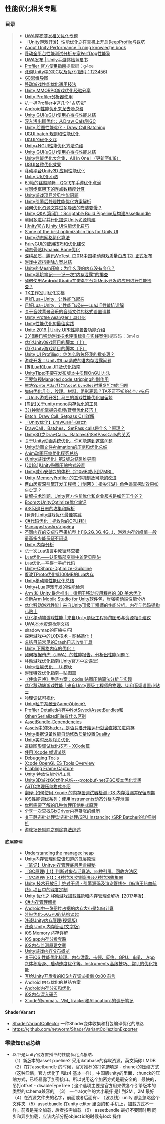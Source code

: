 ## 性能优化相关专题  

### 目录  
>* [UWA厚积薄发相关优化专题](./UWA.md)  
>* [【Unity游戏开发】性能优化之在真机上开启DeepProfile与踩坑](https://www.cnblogs.com/msxh/p/11749405.html)  
>* [About Unity Performance Tuning knowledge book](https://github.com/CyberAgentGameEntertainment/UnityPerformanceTuningBible)  
>* [移动全平台性能测试分析专家PerfDog性能狗](https://perfdog.qq.com/?ADTAG=media.weixin.wetest.banner1)  
>* [UWA发布 | Unity手游体检蓝皮书](https://mp.weixin.qq.com/s/HgNhcjRl3DsUSFUWArJOdA)  
>* [Profiler 官方使用指南](https://pan.baidu.com/s/1e8_ZD6h8e8bUshw5_rkIvA)提取码：g4xe   
>* [浅谈Unity中的GC以及优化(密码：123456)](http://www.cnblogs.com/msxh/p/6531725.html)  
>* [GC思维导图](https://github.com/XINCGer/Unity3DTraining/blob/master/Doc/Unity%20GC.png)  
>* [移动游戏性能优化通用技法](https://www.cnblogs.com/timlly/p/10463467.html)  
>* [Unity MMORPG游戏优化经验分享](https://mp.weixin.qq.com/s?__biz=MzU5MjQ1NTEwOA==&mid=2247493814&idx=1&sn=39bcb1b3e6ce275e6e85665e628d0c55&chksm=fe1ddc1dc96a550bc846d83dd51cfe8e3c9be3f16495155a60dbbe3c08f232210a981385cea1&mpshare=1&scene=23&srcid=0704yTg4ItGDKJsQXiAMlRVS#rd)  
>* [Unity Profiler分析器使用](https://github.com/XINCGer/Unity3DTraining/tree/master/PerformanceOptimization/ProfilerExample)  
>* [扒一扒Profiler中这几个“占坑鬼”](https://blog.uwa4d.com/archives/presentandsync.html)  
>* [Android性能优化来龙去脉总结](https://www.cnblogs.com/wetest/p/9153213.html)  
>* [Unity GUI(uGUI)使用心得与性能总结](https://www.jianshu.com/p/061e67308e5f)  
>* [深入浅出聊优化：从Draw Calls到GC](https://www.cnblogs.com/murongxiaopifu/p/4284988.html)  
>* [Unity 绘图性能优化 - Draw Call Batching](http://www.cnblogs.com/fly-100/p/5422734.html)  
>* [UGUI batch 规则和性能优化](https://www.cnblogs.com/fly-100/p/5488757.html)  
>* [UGUI的优化文档](.//UGUI的优化.docx)  
>* [Unity+NGUI性能优化方法总结](https://blog.csdn.net/zzxiang1985/article/details/43339273)  
>* [Unity GUI(uGUI)使用心得与性能总结](https://www.jianshu.com/p/061e67308e5f)  
>* [Unity性能优化大合集，All In One !（更新至8.18）](https://blog.uwa4d.com/archives/allinone.html)  
>* [UGUI各种优化效果](https://blog.csdn.net/dingxiaowei2013/article/details/70769892)  
>* [移动平台Unity3D 应用性能优化](http://www.cnblogs.com/wetest/p/7018010.html)  
>* [Unity UI优化小结](https://zhuanlan.zhihu.com/p/43111806)  
>* [60帧的丝般顺畅 - QQ飞车手游优化点滴](https://www.cnblogs.com/wetest/p/9550990.html#top)  
>* [帧同步框架下的浮点数精度计算](https://mp.weixin.qq.com/s/gu4TslIcH3HAb1ADTDAAbQ)  
>* [Unity游戏项目常见性能问题](https://mp.weixin.qq.com/s?__biz=MzU5MjQ1NTEwOA==&mid=2247490346&idx=1&sn=c5ad61e23d2c3d3a160bdf3eea597533&chksm=fe1e2f81c969a6979ba0dc54e7b63a7852648f2f21b8f68d7c5ef55a327833724a0da5a10d31&scene=21#wechat_redirect)  
>* [Unity引擎后处理性能优化方案解析](https://mp.weixin.qq.com/s?__biz=MzI3MzA2MzE5Nw==&mid=2668911569&idx=1&sn=2689d0addc1a74cd82c1d4fec40e8025&chksm=f1c9f7a3c6be7eb51b8b5a03ec09af1093adf0f56a8d34b1b3c6b022a070ca6dfe21235809b4&mpshare=1&scene=23&srcid=0911gY5uBC45SkkP7coaFb2r#rd)  
>* [如何优化资源文件过多导致的安装变慢？](https://mp.weixin.qq.com/s?__biz=MzI3MzA2MzE5Nw==&mid=2668911638&idx=1&sn=53a8589baf125e64c06e0ba08bd54678&chksm=f1c9f064c6be7972d57d638e0ab26e4704661de3dace73fcfc5016673c88b7f417e1194e11dc&mpshare=1&scene=23&srcid=09190CG0H1ogG05WwLh9ZT4m#rd)  
>* [Unity Q&A 第5期 ：Scriptable Build Pipeline及构建Assetbundle](https://mp.weixin.qq.com/s/wdpRm12EofdBD468OvDFQQ)   
>* [利用多进程并行化加速Unity资源构建](https://mp.weixin.qq.com/s?__biz=MzI3MzA2MzE5Nw==&mid=2668911709&idx=1&sn=275cba9b5dedaf577d8dc3b0f8bce9e5&chksm=f1c9f02fc6be79396683835692f04da15f55807d685f3811f8431e096b83a006853e7b88aba0&mpshare=1&scene=23&srcid=092757UJQfXuRsPByAsv4H7A#rd)  
>* [[Unity官方]Unity UI性能优化技巧](https://mp.weixin.qq.com/s/mLd5INIVhkBQvbbXVLmDzw)  
>* [Some of the best optimization tips for Unity UI](https://unity3d.com/cn/how-to/unity-ui-optimization-tips?_ga=2.154346363.2101800386.1531107495-1345188037.1524659430)  
>* [Unity动态网格简化算法](https://mp.weixin.qq.com/s?__biz=MzI3MzA2MzE5Nw==&mid=2668912081&idx=1&sn=7e68007b22bd063c18e1bda3e8f458a0&chksm=f1c9f1a3c6be78b54e441567b3bf958871f4a6318a9f3dbb3a6549ae3dc8c8dc23fc703e7d62&mpshare=1&scene=23&srcid=1031mGOlzHsIajNYdEG43gNL#rd)  
>* [FairyGUI的使用技巧和优化建议](https://mp.weixin.qq.com/s?__biz=MzI3MzA2MzE5Nw==&mid=2668912211&idx=1&sn=d501f5d8fc33de578bebba560c204307&chksm=f1c9f221c6be7b3793d378b64bda5e68b84f62448d82eb4e69329274a240b5895ec50a1bff3a&mpshare=1&scene=23&srcid=11081TlWebOqQ5ddGVTyElk7#rd)  
>* [动态骨骼Dynamic Bone优化](https://mp.weixin.qq.com/s/8exSvCMw_Bx1Ea53WYm94g)   
>* [深耕品质，腾讯WeTest《2018中国移动游戏质量白皮书》正式发布](https://www.cnblogs.com/wetest/p/10241199.html)  
>* [游戏中遮挡剔除方案总结](https://mp.weixin.qq.com/s/GrqdTC9JsGrpc0wFoaP1gw)  
>* [Unity的Mesh压缩：为什么我的内存没有变化？](https://www.cnblogs.com/murongxiaopifu/p/10447076.html)  
>* [Unity填坑笔记——记一次“内存泄露”的排查](http://www.manew.com/thread-141722-1-1.html)  
>* [如何使用Android Studio在安卓平台对Unity开发的应用进行性能检查？](https://www.cnblogs.com/murongxiaopifu/p/10605053.html)  
>* [TX工作室UI优化文档](.//TX工作室UI优化文档.md)  
>* [用好Lua+Unity，让性能飞起来](https://blog.uwa4d.com/archives/USparkle_Lua.html)  
>* [用好Lua+Unity，让性能飞起来—LuaJIT性能坑详解](https://blog.csdn.net/uwa4d/article/details/72916830)   
>* [关于音效背景音乐的音频文件的格式设置请教](https://answer.uwa4d.com/question/5c189a63bf256b207515158b)  
>* [Unity Profile Analyzer工具介绍](https://mp.weixin.qq.com/s/cApKe8SrJNtkdITW06wZ6g)  
>* [Unity性能优化的最佳实践](https://mp.weixin.qq.com/s/v15Q9501Sg6_WWPjwTrXkQ)  
>* [Unite 2019 | Unity UPR性能报告功能介绍](https://mp.weixin.qq.com/s/9h1Uv90zL90n2Ug_RAP9IQ)  
>* [2018腾讯移动游戏技术评审标准与实践案例](https://pan.baidu.com/s/1JU9RP-23EQ9hIaVJeAni7A)(提取码：3m4x)   
>* [优化Unity游戏项目的脚本（上）](https://mp.weixin.qq.com/s/DQqA0lRjPXqvjq10CYJ-Ng)  
>* [优化Unity游戏项目的脚本（下）](https://mp.weixin.qq.com/s/qPzxGMdkeM3XfZs52sV-Mw)  
>* [Unity UI Profiling：你怎么敢破坏我的批处理？](https://mp.weixin.qq.com/s/lccbTm0LI1Kc_oyg5D0u3w)  
>* [游戏开发：Unity中Lua造成的堆内存泄露问题](https://mp.weixin.qq.com/s/weuQjDcGPUyxZzQZEsNDxg)  
>* [[转]Lua和Lua JIT及优化指南](https://www.cnblogs.com/zhaoqingqing/p/10397867.html)  
>* [UnityTips:不要在发布版本中实现OnGUI方法](https://www.cnblogs.com/murongxiaopifu/p/12341204.html)  
>* [不要忽视Managed code stripping的副作用](https://www.cnblogs.com/murongxiaopifu/p/12425817.html)  
>* [解决Sprite Atlas打包Asset bundles时重复打包的问题](https://www.cnblogs.com/murongxiaopifu/p/12453356.html)  
>* [如何优化几何、纹理、材料、阴影表现？TA不可不知的4个小技巧](https://mp.weixin.qq.com/s/KSkBCtKvxpt5GCnoYH8Ucg)  
>* [【Unity游戏开发】马三的游戏性能优化自留地](https://www.cnblogs.com/msxh/p/12987632.html)  
>* [[笔记]关于unity mono内存优化的工具](https://zhuanlan.zhihu.com/p/99655489)  
>* [3分钟就能掌握的视频/音频优化技巧！](https://mp.weixin.qq.com/s/Chk6g9ur4t_8z1hrGb-6Dw)  
>* [Batch, Draw Call, Setpass Call详解](https://zhuanlan.zhihu.com/p/76562300)  
>* [【Unity优化】DrawCall与Batch](https://www.cnblogs.com/hearthstone/p/13357821.html)  
>* [DrawCall，Batches，SetPass calls是什么？原理？](https://blog.csdn.net/qq_30259857/article/details/110062397)  
>* [Unity3D之DrawCalls、Batches和SetPassCalls的关系](https://blog.csdn.net/wei_yuan_2012/article/details/88677172)  
>* [关于Unity动画系统优化，你可能遇到这些问题](https://blog.uwa4d.com/archives/QA_Animator-1.html)  
>* [Unity动画文件Animation的压缩和优化总结](https://mp.weixin.qq.com/s/dbkcKmdhQPDbKhK3aRjT5w)  
>* [Anim动画压缩优化探究总结](AnimOptimization.md)  
>* [《Unity游戏优化》第2版总结思维导图](./Unity性能优化.png)  
>* [[2018.1]Unity贴图压缩格式设置](https://zhuanlan.zhihu.com/p/113366420)  
>* [Unity减小安装包的体积（210MB减小到7MB）](https://www.cnblogs.com/wxjblog/p/14038849.html)  
>* [Unity MemoryProfiler 的工作机制及可能的改进](http://tech.seasungame.com/blog/index.php/2017/02/15/unity-memoryprofiler-degongzuojizhijikenengdegaijin/)  
>* [西山居资深引擎开发工程师：《剑网3：指尖江湖》角色逼真摆动效果如何实现？](https://mp.weixin.qq.com/s/WPURBQ8lyg9eCx2bITtKiw)  
>* [破解技术难题，Unity官方性能优化和企业服务是如何工作的？](https://mp.weixin.qq.com/s/8fNfTBOV45JXyteMA9uB9g)  
>* [BoomのUnityOptimize优化笔记](https://www.notion.so/StudyNotes-UnityOptimize-a380bff132cd4ef7956020ca7131d47e)  
>* [iOS闪退日志的收集和解析](https://www.cnblogs.com/jingxin1992/p/12342168.html)  
>* [[翻译]Unity游戏优化最佳实践](https://zhuanlan.zhihu.com/p/103691977)  
>* [C#代码优化：拯救你的CPU耗时](https://mp.weixin.qq.com/s/a8ltaCdy-EyKEQO2sLtWGg)  
>* [Managed code stripping](https://docs.unity3d.com/Manual/ManagedCodeStripping.html)  
>* [不同内存的安卓与苹果机型上(1G,2G,3G,4G...)，游戏内存的峰值一般最高多少能保证不闪退](https://answer.uwa4d.com/question/5b8e2f5f339d267d357c6eda)  
>* [Unity 内存分析](https://networm.me/2020/12/13/unity-memory-profile/)  
>* [记一次Lua语言中死循环查错](https://www.cnblogs.com/lijiajia/p/10817407.html)  
>* [Lua优化——认识局部变量中的常见陷阱](https://mp.weixin.qq.com/s/pUEEBIZl2EowO_S8BiYbeA)  
>* [Lua优化—写得一手好代码](https://mp.weixin.qq.com/s/ONTMSKsnQyaOl4P68C52gw)  
>* [Unity-CSharp-Optimize-Guildline](https://github.com/ted10401/Unity-CSharp-Optimize-Guildline)  
>* [魔改TProto优化掉100MB的Lua内存](https://mp.weixin.qq.com/s/IMRGKCdxj_srS-Oa2w8Pwg)  
>* [Unity移动端性能优化总结](https://mp.weixin.qq.com/s/HMjb7maiX0xeqGkzbhYtng)  
>* [Unity+Lua游戏开发的性能检测](https://mp.weixin.qq.com/s/UzOgjW4sk8V0xgmjk_iTiA)  
>* [Arm 和 Unity 联合推出：适用于移动应用程序的 3D 美术优化](https://learn.u3d.cn/tutorial/arm-he-unity-lian-he-tui-chu-gua-yong-yu-yi-dong-ying-yong-cheng-xu-de-3d-mei-zhu-you-hua#) 
>* [全新Arm Mobile Studio for Unity软件包，增强移动端性能分析](https://mp.weixin.qq.com/s/Swxq2Rn2aFSL5FwBWABhDg)  
>* [优化移动游戏性能 | 来自Unity顶级工程师的性能分析、内存与代码架构小贴士](https://mp.weixin.qq.com/s/XNxa0oeW25R_mwCgKWp11w)  
>* [优化移动端游戏性能 | 来自Unity顶级工程师的图形与资源相关建议](https://mp.weixin.qq.com/s/u72hFgcxIeWd1QXRDQ4g3g)  
>* [UWA本地资源检测文档](https://mp.weixin.qq.com/s/gh4uMHFvhgeEuzrWTtwgjQ)  
>* [shadowmap的压缩技巧!](https://mp.weixin.qq.com/s/MD1C0eAJpjtcdJpo6X4VdA)  
>* [探索游戏中的LOD技术 - 网格简化！](https://mp.weixin.qq.com/s/xRa_JAYu3ndJ0Kg6alztJw)  
>* [总结目前常见的Crash日志收集工具](http://levent-j.com/2018/12/08/survey-crash-report/)  
>* [Unity 下网格内存的优化！](https://mp.weixin.qq.com/s/OB5oyokEhf1psyzsFvgjoQ)  
>* [如何根据侑虎（UWA）的性能报告，分析出性能问题？](https://www.zhihu.com/question/407417865/answer/1356438425)  
>* [移动游戏优化指南(Unity官方中文课堂)](https://learn.u3d.cn/tutorial/mobile-game-optimization)  
>* [Unity性能优化 — UI模块](https://mp.weixin.qq.com/s/tYuEDNDYKlrUn933BWheHw)  
>* [游戏特效优化指南—贴图篇](https://mp.weixin.qq.com/s/8oBl730UBQKMBJgUcWO-1A)  
>* [《使命召唤》手游方案：codm 贴图压缩算法分析与实现](https://mp.weixin.qq.com/s/H0ojL-XJhrXSsRH06SZW_Q)  
>* [优化移动端游戏性能 | 来自Unity顶级工程师的物理、UI和音频设置小贴士](https://mp.weixin.qq.com/s/egAWR4HH0D05M9pBqNXQJQ)  
>* [物理调试可视化](https://docs.unity3d.com/cn/current/Manual/PhysicsDebugVisualization.html)  
>* [Unity粒子系统去GameObject化](https://mp.weixin.qq.com/s/B1_sen_ak_wRcurbBlFoLg)  
>* [Profiler Detailed内存中NotSaved/AssetBundles和Other/SerializedFile有什么区别](https://answer.uwa4d.com/question/6040d8bdcfa35d5b536698b4)  
>* [AssetBundle-Dependencies](https://gnoph.github.io/unity-dev-notes/2018/01/17/AssetBundle-Dependencies.html)  
>* [Assets中的Shader，是否只要开始运行就会直接加进内存](https://answer.uwa4d.com/question/619cce5ed8413e18eb241eb5)  
>* [Unity根据设备性能自动修改质量设置Quality](https://github.com/CrazyMaga/QualitySetting)  
>* [Unity实时反射相关优化](https://mp.weixin.qq.com/s/fJBJ7uwAy0_F3QbOOFj_EQ)  
>* [高级图形调试优化技巧 - XCode篇](https://zhuanlan.zhihu.com/p/98358937)  
>* [使用 Xcode 帧调试器](https://docs.unity3d.com/cn/2020.3/Manual/XcodeFrameDebuggerIntegration.html)  
>* [Debugging Tools](https://developer.apple.com/documentation/metal/debugging_tools)  
>* [Xcode OpenGL ES Tools Overview](https://developer.apple.com/library/archive/documentation/3DDrawing/Conceptual/OpenGLES_ProgrammingGuide/ToolsOverview/ToolsOverview.html)  
>* [Enabling Frame Capture](https://developer.apple.com/documentation/metal/debugging_tools/enabling_frame_capture)  
>* [Unity 特效性能分析工具](https://github.com/sunbrando/ParticleEffectProfiler)  
>* [Unity3D游戏GC优化总结---protobuf-net无GC版本优化实践 ](https://www.cnblogs.com/SChivas/p/7898166.html)  
>* [ASTC纹理压缩格式介绍](https://mp.weixin.qq.com/s/4Yjg2mm2LwtQS1qE9eGneA)  
>* [翻译: 如何使用 Xcode 的内存图调试器检测 iOS 内存泄漏并保留周期](https://blog.csdn.net/zgpeace/article/details/121299611)  
>* [iOS性能调优系列：使用Instruments动态分析内存泄漏](https://www.ktanx.com/blog/p/893)  
>* [你所需要了解的几种纹理压缩格式原理](https://mp.weixin.qq.com/s/pUbf-JhMIUWWX8OMrbQaLw)  
>* [分享一次查找GfxDriver内存暴涨的经历](https://mp.weixin.qq.com/s/sCwBIHmr_SBtseD0u6tWHA)  
>* [关于静态批处理/动态批处理/GPU Instancing /SRP Batcher的详细剖析](https://zhuanlan.zhihu.com/p/98642798)  
>* [游戏场景剔除之剔除算法综述](https://mp.weixin.qq.com/s/nOtRNHbIKfIDfMy1s9rxTg)  

#### 底层原理  
>* [Understanding the managed heap](https://docs.unity3d.com/Manual/BestPracticeUnderstandingPerformanceInUnity4-1.html)  
>* [Unity内存管理你应该知道的底层原理](https://mp.weixin.qq.com/s/FQv1oT0eb-xLucEBcD00Bw)  
>* [【笔记】Unity内存管理底层黑盒揭秘](https://mp.weixin.qq.com/s/IUK_USRmXInnY1nr2_MRcw)  
>* [【GC原理(上)】判断对象存活算法、四种引用、回收方法区](https://mp.weixin.qq.com/s/Mzf9QXNGRLP0otfdG3mBSQ)  
>* [【GC原理(下)】：4种垃圾收集算法及7种垃圾收集器](https://mp.weixin.qq.com/s/Zf9o5PtMvUKntTi9cTyFSg)  
>* [Unity 技术开放日 | 绝对干货 - 引擎源码及渲染管线在《航海王热血航线》项目中的深度定制](https://mp.weixin.qq.com/s/FKMC2PW15eSicfa3sD4oqg)  
>* [Unity 优化之 移动游戏加载性能和内存管理全解析【2017年版】](https://www.jianshu.com/p/5338c59ddcda)  
>* [C#内存管理解析](http://www.cnblogs.com/yejianyong/p/7396154.html)  
>* [Android中一张图片占据的内存大小是如何计算](https://www.cnblogs.com/dasusu/p/9789389.html)  
>* [渲染优化-从GPU的结构谈起](https://mp.weixin.qq.com/s/-9I3nr5sWHMRVlB-080pNA)  
>* [浅谈Unity内存管理(视频版)](https://www.bilibili.com/video/av79798486/)  
>* [浅谈 Unity 内存管理(文字版)](https://www.notion.so/Unity-f79bb1d4ccfc483fbd8f8eb859ae55fe)  
>* [iOS Memory 内存详解](https://mp.weixin.qq.com/s/YpJa3LeTFz9UFOUcs5Bitg)  
>* [iOS app内存分析套路](https://www.cnblogs.com/bigfeng/p/6178301.html)  
>* [iOS内存监测原理文章](https://github.com/wzpziyi1/MemoryDetector)  
>* [Unity游戏内存分布概览](https://mp.weixin.qq.com/s/sRHS5n8bXu4H-nRPgYqmmA)  
>* [关于iOS 性能优化梳理、内存泄露、卡顿、网络、GPU、电量、 App 包体积瘦身、启动速度优化等、Instruments 高级技巧、常见的优化技能](https://github.com/skyming/iOS-Performance-Optimization)  
>* [写给Unity开发者的iOS内存调试指南 0x00 前言](https://www.cnblogs.com/murongxiaopifu/p/12357406.html)  
>* [Android 内存优化的总结方案](https://zhuanlan.zhihu.com/p/538929141)  
>* [Android内存分布和优化](https://www.cnblogs.com/sevenyuan/p/13305420.html)  
>* [iOS内存深入研究](https://www.jianshu.com/p/d4dfab95368d)  
>* [Xcode的vmmap、VM_Tracker和Allocations的调研笔记](https://zhuanlan.zhihu.com/p/379615733)  

#### ShaderVariant  
* [ShaderVariantCollector](https://github.com/lujian101/ShaderVariantCollector) 一种Shader变体收集和打包编译优化的思路  
* https://github.com/networm/ShaderVariantCollectionExporter  

### 零散知识点总结  
* 以下是Unity官方直播中的性能优化点总结:  
（1）新版本的asset pipeline2 采用database的存取资源，英文简称 LMDB
（2）在打assetbundle 的时候，官方推荐的打包选项是
         - chunck的压缩方式（这种压缩，官方优化了 和lz4 基本一样），中国版unity的里面，chunck的压缩方式，已经暴露了加密接口。所以说用这个加密方式是最安全的，最快的，吊打offset
         - disableTypeTree ( 这个选项主要是官方用来做各个引擎版本的 类型的schema兼容的)
（3） 一个ab文件的大小最好 是1 到2M ，2M 最好
（4）在资源文件夹的名字，前面或者后面有~ （波浪线）unity 都会忽略这个文件夹
（5）assetbundle 在unity editor 里面的和 手机上，加载方式不一样。前者是完全加载，后者按需加载
（6） assetbundle 最好不要同时用 同步和异步加载，应该内部分配object id的时候有lock 操作
